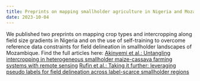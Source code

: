 ```yaml
---
title: Preprints on mapping smallholder agriculture in Nigeria and Mozambique
date: 2023-10-04
---
```


We published two preprints on mapping crop types and intercropping along field size gradients in Nigeria and on the use of self-training to overcome reference data constraints for field delineation in smallholder landscapes of Mozambique. Find the full articles here: 
[Akinyemi et al.: Untangling intercropping in heterogeneous smallholder maize-cassava farming systems with remote sensing](https://doi.org/10.31223/X57T2M)
[Rufin et al.: Taking it further: leveraging pseudo labels for field delineation across label-scarce smallholder regions](http://dx.doi.org/10.48550/arXiv.2312.08384)

<!--more-->